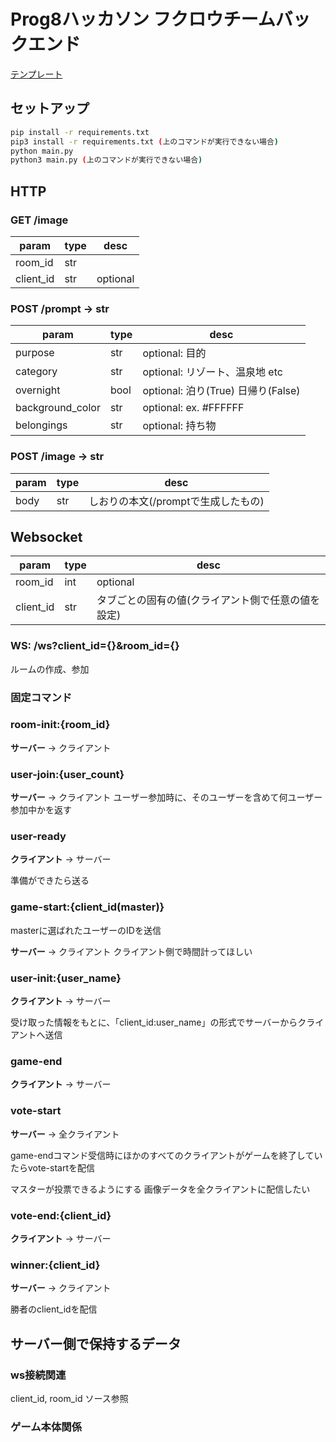 # Prog8ハッカソン フクロウチームバックエンド

[テンプレート]("https://github.com/foasho/fastapi-lambda")

## セットアップ

```bash
pip install -r requirements.txt
pip3 install -r requirements.txt (上のコマンドが実行できない場合)
python main.py
python3 main.py (上のコマンドが実行できない場合)
```

## HTTP

### GET /image

| param | type | desc |
| -- | -- | -- |
| room_id | str | |
| client_id | str | optional |

### POST /prompt → str

| param | type | desc |
| -- | -- | -- |
| purpose | str | optional: 目的 |
| category | str | optional: リゾート、温泉地 etc |
| overnight | bool | optional: 泊り(True) 日帰り(False) |
| background_color | str | optional: ex. #FFFFFF |
| belongings | str | optional: 持ち物 |

### POST /image → str

| param | type | desc |
| -- | -- | -- |
| body | str | しおりの本文(/promptで生成したもの) |

## Websocket

| param | type | desc |
| -- | -- | -- |
| room_id | int | optional |
| client_id | str | タブごとの固有の値(クライアント側で任意の値を設定) |

### WS: /ws?client_id={}&room_id={}

ルームの作成、参加

### 固定コマンド

### room-init:{room_id}

**サーバー** → クライアント

### user-join:{user_count}

**サーバー** → クライアント
ユーザー参加時に、そのユーザーを含めて何ユーザー参加中かを返す

### user-ready

**クライアント** → サーバー

準備ができたら送る

### game-start:{client_id(master)}

masterに選ばれたユーザーのIDを送信

**サーバー** → クライアント
クライアント側で時間計ってほしい

### user-init:{user_name}

**クライアント** → サーバー

受け取った情報をもとに、「client_id:user_name」の形式でサーバーからクライアントへ送信

### game-end

**クライアント** → サーバー

### vote-start

**サーバー** → 全クライアント

game-endコマンド受信時にほかのすべてのクライアントがゲームを終了していたらvote-startを配信

マスターが投票できるようにする
画像データを全クライアントに配信したい

### vote-end:{client_id}

**クライアント** → サーバー

### winner:{client_id}

**サーバー** → クライアント

勝者のclient_idを配信

## サーバー側で保持するデータ

### ws接続関連

client_id, room_id
ソース参照

### ゲーム本体関係
